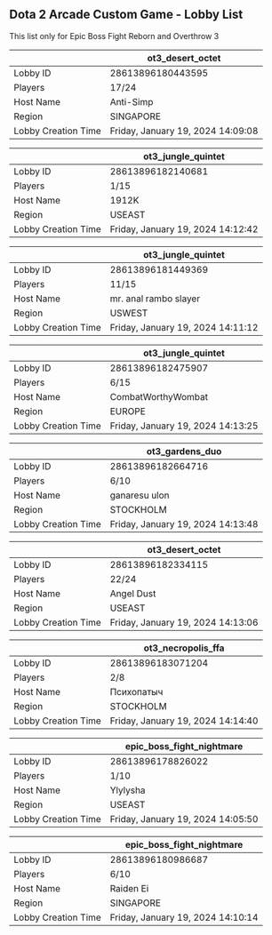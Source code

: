## Dota 2 Arcade Custom Game - Lobby List

This list only for Epic Boss Fight Reborn and Overthrow 3

|  | ot3_desert_octet |
| ------ | ------ |
| Lobby ID | 28613896180443595 |
| Players | 17/24 |
| Host Name | Anti-Simp |
| Region | SINGAPORE |
| Lobby Creation Time | Friday, January 19, 2024 14:09:08 |


|  | ot3_jungle_quintet |
| ------ | ------ |
| Lobby ID | 28613896182140681 |
| Players | 1/15 |
| Host Name | 1912K |
| Region | USEAST |
| Lobby Creation Time | Friday, January 19, 2024 14:12:42 |


|  | ot3_jungle_quintet |
| ------ | ------ |
| Lobby ID | 28613896181449369 |
| Players | 11/15 |
| Host Name | mr. anal rambo slayer |
| Region | USWEST |
| Lobby Creation Time | Friday, January 19, 2024 14:11:12 |


|  | ot3_jungle_quintet |
| ------ | ------ |
| Lobby ID | 28613896182475907 |
| Players | 6/15 |
| Host Name | CombatWorthyWombat |
| Region | EUROPE |
| Lobby Creation Time | Friday, January 19, 2024 14:13:25 |


|  | ot3_gardens_duo |
| ------ | ------ |
| Lobby ID | 28613896182664716 |
| Players | 6/10 |
| Host Name | ganaresu ulon |
| Region | STOCKHOLM |
| Lobby Creation Time | Friday, January 19, 2024 14:13:48 |


|  | ot3_desert_octet |
| ------ | ------ |
| Lobby ID | 28613896182334115 |
| Players | 22/24 |
| Host Name | Angel Dust |
| Region | USEAST |
| Lobby Creation Time | Friday, January 19, 2024 14:13:06 |


|  | ot3_necropolis_ffa |
| ------ | ------ |
| Lobby ID | 28613896183071204 |
| Players | 2/8 |
| Host Name | Психопатыч |
| Region | STOCKHOLM |
| Lobby Creation Time | Friday, January 19, 2024 14:14:40 |


|  | epic_boss_fight_nightmare |
| ------ | ------ |
| Lobby ID | 28613896178826022 |
| Players | 1/10 |
| Host Name | Ylylysha |
| Region | USEAST |
| Lobby Creation Time | Friday, January 19, 2024 14:05:50 |


|  | epic_boss_fight_nightmare |
| ------ | ------ |
| Lobby ID | 28613896180986687 |
| Players | 6/10 |
| Host Name | Raiden Ei |
| Region | SINGAPORE |
| Lobby Creation Time | Friday, January 19, 2024 14:10:14 |


